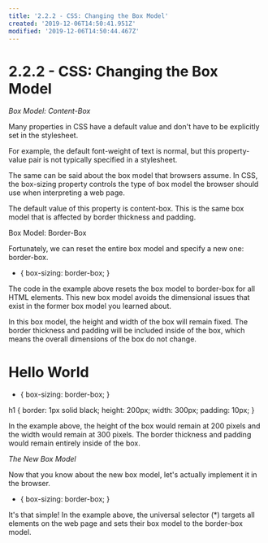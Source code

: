 ```yaml
---
title: '2.2.2 - CSS: Changing the Box Model'
created: '2019-12-06T14:50:41.951Z'
modified: '2019-12-06T14:50:44.467Z'
---
```


# 2.2.2 - CSS: Changing the Box Model
*Box Model: Content-Box*
 
 
Many properties in CSS have a default value and don't have to be explicitly set in the stylesheet.

For example, the default font-weight of text is normal, but this property-value pair is not typically specified in a stylesheet.

The same can be said about the box model that browsers assume. In CSS, the box-sizing property controls the type of box model the browser should use when interpreting a web page.

The default value of this property is content-box. This is the same box model that is affected by border thickness and padding.

Box Model: Border-Box

Fortunately, we can reset the entire box model and specify a new one: border-box.

* {
box-sizing: border-box;
}

The code in the example above resets the box model to border-box for all HTML elements. This new box model avoids the dimensional issues that exist in the former box model you learned about.

In this box model, the height and width of the box will remain fixed. The border thickness and padding will be included inside of the box, which means the overall dimensions of the box do not change.

<h1>Hello World</h1>

* {
box-sizing: border-box;
}

h1 {
border: 1px solid black;
height: 200px;
width: 300px;
padding: 10px;
}

In the example above, the height of the box would remain at 200 pixels and the width would remain at 300 pixels. The border thickness and padding would remain entirely inside of the box.

 
 
*The New Box Model*

Now that you know about the new box model, let's actually implement it in the browser.

* {
box-sizing: border-box;
}

It's that simple! In the example above, the universal selector (*) targets all elements on the web page and sets their box model to the border-box model.
